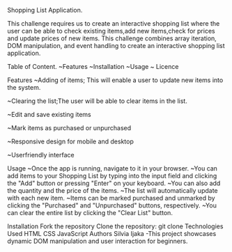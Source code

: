 Shopping List Application.


This challenge requires us to create an interactive shopping list where the user can be able to check existing items,add new items,check for prices and update prices of new items.
This challenge combines array iteration, DOM manipulation, and event handling to create an interactive shopping list application.

Table of Content.
 ~Features
 ~Installation
 ~Usage
 ~  Licence

 Features
~Adding of items; This will enable a user to update new items into the system.

~Clearing the list;The user will be able to clear items in the list.

~Edit and save existing items

~Mark items as purchased or unpurchased

~Responsive design for mobile and desktop

~Userfriendly interface

Usage
~Once the app is running, navigate to it in your browser. 
~You can add items to your Shopping List by typing into the input field and clicking the "Add" button or pressing "Enter" on your keyboard.
~You can also add the quantity and the price of the items.
 ~The list will automatically update with each new item. 
  ~Items can be marked purchased and unmarked by clicking the "Purchased" and "Unpurchased" buttons, respectively. 
  ~You can clear the entire list by clicking the "Clear List" button.

Installation
Fork the repository
Clone the repository:
git clone 
Technologies Used
HTML
CSS
JavaScript
Authors
Silvia Ijaka -This project showcases dynamic DOM manipulation and user interaction for beginners.
